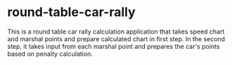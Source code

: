 # round-table-car-rally
This is a round table car rally calculation application that takes speed chart and marshal points and prepare calculated chart in first step. In the second step, it takes input from each marshal point and prepares the car's points based on penalty calculation.
